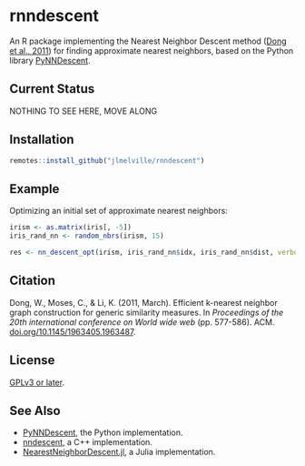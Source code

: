 # rnndescent

An R package implementing the Nearest Neighbor Descent method 
([Dong et al., 2011](https://doi.org/10.1145/1963405.1963487)) for finding
approximate nearest neighbors, based on the Python library 
[PyNNDescent](https://github.com/lmcinnes/pynndescent).

## Current Status

NOTHING TO SEE HERE, MOVE ALONG

## Installation

```r
remotes::install_github("jlmelville/rnndescent")
```

## Example

Optimizing an initial set of approximate nearest neighbors:

```r
irism <- as.matrix(iris[, -5])
iris_rand_nn <- random_nbrs(irism, 15)

res <- nn_descent_opt(irism, iris_rand_nn$idx, iris_rand_nn$dist, verbose = TRUE)
```

## Citation

Dong, W., Moses, C., & Li, K. (2011, March). 
Efficient k-nearest neighbor graph construction for generic similarity measures. 
In *Proceedings of the 20th international conference on World wide web* (pp. 577-586). ACM.
[doi.org/10.1145/1963405.1963487](https://doi.org/10.1145/1963405.1963487).

## License

[GPLv3 or later](https://www.gnu.org/licenses/gpl-3.0.txt).

## See Also

* [PyNNDescent](https://github.com/lmcinnes/pynndescent), the Python implementation.
* [nndescent](https://github.com/TatsuyaShirakawa/nndescent), a C++ implementation.
* [NearestNeighborDescent.jl](https://github.com/dillondaudert/NearestNeighborDescent.jl), a Julia implementation.

